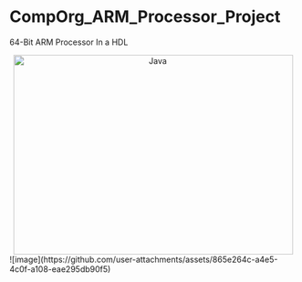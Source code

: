 # CompOrg_ARM_Processor_Project
64-Bit ARM Processor In a HDL

<div style="text-align: center;">
  <img alt="Java" width="490px" height="350px" " src="https://github.com/user-attachments/assets/865e264c-a4e5-4c0f-a108-eae295db90f5"/>
</div>
![image](https://github.com/user-attachments/assets/865e264c-a4e5-4c0f-a108-eae295db90f5)

